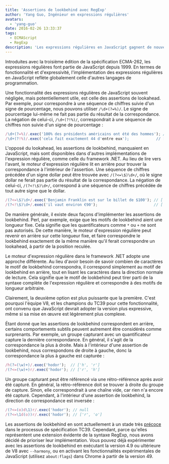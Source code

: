 ```yaml
---
title: 'Assertions de lookbehind avec RegExp'
author: 'Yang Guo, Ingénieur en expressions régulières'
avatars:
  - 'yang-guo'
date: 2016-02-26 13:33:37
tags:
  - ECMAScript
  - RegExp
description: 'Les expressions régulières en JavaScript gagnent de nouvelles fonctionnalités : les assertions de lookbehind.'
---
```

Introduites avec la troisième édition de la spécification ECMA-262, les expressions régulières font partie de JavaScript depuis 1999. En termes de fonctionnalité et d'expressivité, l'implémentation des expressions régulières en JavaScript reflète globalement celle d'autres langages de programmation.

<!--truncate-->
Une fonctionnalité des expressions régulières de JavaScript souvent négligée, mais potentiellement utile, est celle des assertions de lookahead. Par exemple, pour correspondre à une séquence de chiffres suivie d'un signe de pourcentage, nous pouvons utiliser `/\d+(?=%)/`. Le signe de pourcentage lui-même ne fait pas partie du résultat de la correspondance. La négation de celui-ci, `/\d+(?!%)/`, correspondrait à une séquence de chiffres non suivie d'un signe de pourcentage :

```js
/\d+(?=%)/.exec('100% des présidents américains ont été des hommes'); // ['100']
/\d+(?!%)/.exec('cela fait exactement 44 d'entre eux');            // ['44']
```

L'opposé du lookahead, les assertions de lookbehind, manquaient en JavaScript, mais sont disponibles dans d'autres implémentations de l'expression régulière, comme celle du framework .NET. Au lieu de lire vers l'avant, le moteur d'expression régulière lit en arrière pour trouver la correspondance à l'intérieur de l'assertion. Une séquence de chiffres précédée d'un signe dollar peut être trouvée avec `/(?<=\$)\d+/`, où le signe dollar ne ferait pas partie du résultat de la correspondance. La négation de celui-ci, `/(?<!\$)\d+/`, correspond à une séquence de chiffres précédée de tout autre signe que le dollar.

```js
/(?<=\$)\d+/.exec('Benjamin Franklin est sur le billet de $100'); // ['100']
/(?<!\$)\d+/.exec('il vaut environ €90');                         // ['90']
```

De manière générale, il existe deux façons d'implémenter les assertions de lookbehind. Perl, par exemple, exige que les motifs de lookbehind aient une longueur fixe. Cela signifie que les quantificateurs comme `*` ou `+` ne sont pas autorisés. De cette manière, le moteur d'expression régulière peut revenir en arrière sur cette longueur fixe, et faire correspondre le lookbehind exactement de la même manière qu'il ferait correspondre un lookahead, à partir de la position reculée.

Le moteur d'expression régulière dans le framework .NET adopte une approche différente. Au lieu d'avoir besoin de savoir combien de caractères le motif de lookbehind correspondra, il correspond simplement au motif de lookbehind en arrière, tout en lisant les caractères dans la direction normale de lecture. Cela signifie que le motif de lookbehind peut tirer parti de la syntaxe complète de l'expression régulière et correspondre à des motifs de longueur arbitraire.

Clairement, la deuxième option est plus puissante que la première. C'est pourquoi l'équipe V8, et les champions du TC39 pour cette fonctionnalité, ont convenu que JavaScript devrait adopter la version plus expressive, même si sa mise en œuvre est légèrement plus complexe.

Étant donné que les assertions de lookbehind correspondent en arrière, certains comportements subtils peuvent autrement être considérés comme surprenants. Par exemple, un groupe capturant avec un quantificateur capture la dernière correspondance. En général, il s'agit de la correspondance la plus à droite. Mais à l'intérieur d'une assertion de lookbehind, nous correspondons de droite à gauche, donc la correspondance la plus à gauche est capturée :

```js
/h(?=(\w)+)/.exec('hodor');  // ['h', 'r']
/(?<=(\w)+)r/.exec('hodor'); // ['r', 'h']
```

Un groupe capturant peut être référencé via une rétro-référence après avoir été capturé. En général, la rétro-référence doit se trouver à droite du groupe de capture. Sinon, elle correspondrait à une chaîne vide, car rien n'a encore été capturé. Cependant, à l'intérieur d'une assertion de lookbehind, la direction de correspondance est inversée :

```js
/(?<=(o)d\1)r/.exec('hodor'); // null
/(?<=\1d(o))r/.exec('hodor'); // ['r', 'o']
```

Les assertions de lookbehind en sont actuellement à un stade très [précoce](https://github.com/tc39/proposal-regexp-lookbehind) dans le processus de spécification TC39. Cependant, parce qu'elles représentent une extension évidente de la syntaxe RegExp, nous avons décidé de prioriser leur implémentation. Vous pouvez déjà expérimenter avec les assertions de lookbehind en exécutant la version 4.9 ou ultérieure de V8 avec `--harmony`, ou en activant les fonctionnalités expérimentales de JavaScript (utilisez `about:flags`) dans Chrome à partir de la version 49.
